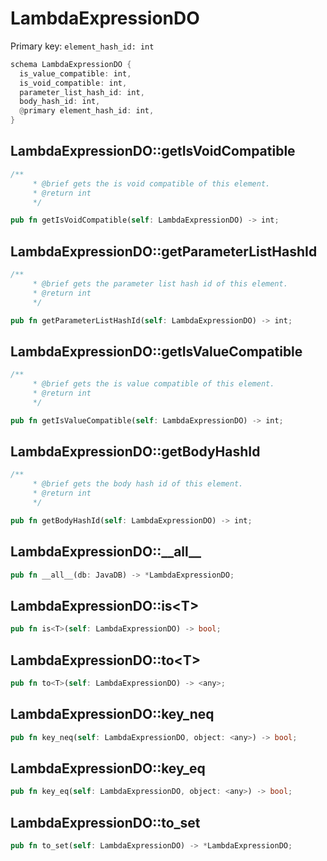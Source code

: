 # LambdaExpressionDO

Primary key: `element_hash_id: int`

```rust
schema LambdaExpressionDO {
  is_value_compatible: int,
  is_void_compatible: int,
  parameter_list_hash_id: int,
  body_hash_id: int,
  @primary element_hash_id: int,
}
```
## LambdaExpressionDO::getIsVoidCompatible

```rust
/**
     * @brief gets the is void compatible of this element.
     * @return int
     */
```
```rust
pub fn getIsVoidCompatible(self: LambdaExpressionDO) -> int;
```
## LambdaExpressionDO::getParameterListHashId

```rust
/**
     * @brief gets the parameter list hash id of this element.
     * @return int
     */
```
```rust
pub fn getParameterListHashId(self: LambdaExpressionDO) -> int;
```
## LambdaExpressionDO::getIsValueCompatible

```rust
/**
     * @brief gets the is value compatible of this element.
     * @return int
     */
```
```rust
pub fn getIsValueCompatible(self: LambdaExpressionDO) -> int;
```
## LambdaExpressionDO::getBodyHashId

```rust
/**
     * @brief gets the body hash id of this element.
     * @return int
     */
```
```rust
pub fn getBodyHashId(self: LambdaExpressionDO) -> int;
```
## LambdaExpressionDO::\_\_all\_\_

```rust
pub fn __all__(db: JavaDB) -> *LambdaExpressionDO;
```
## LambdaExpressionDO::is\<T\>

```rust
pub fn is<T>(self: LambdaExpressionDO) -> bool;
```
## LambdaExpressionDO::to\<T\>

```rust
pub fn to<T>(self: LambdaExpressionDO) -> <any>;
```
## LambdaExpressionDO::key\_neq

```rust
pub fn key_neq(self: LambdaExpressionDO, object: <any>) -> bool;
```
## LambdaExpressionDO::key\_eq

```rust
pub fn key_eq(self: LambdaExpressionDO, object: <any>) -> bool;
```
## LambdaExpressionDO::to\_set

```rust
pub fn to_set(self: LambdaExpressionDO) -> *LambdaExpressionDO;
```
